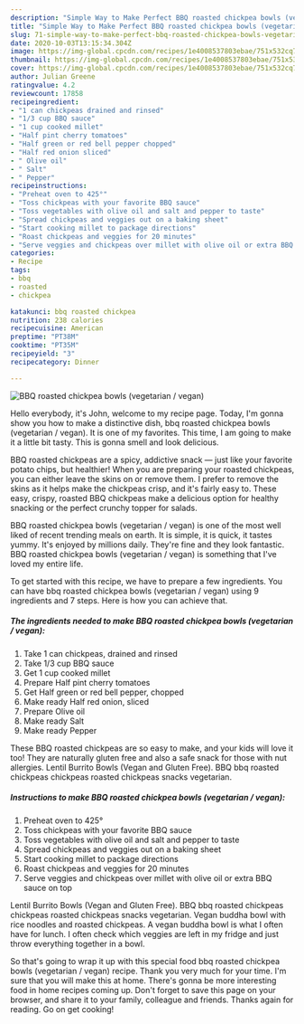 ```yaml
---
description: "Simple Way to Make Perfect BBQ roasted chickpea bowls (vegetarian / vegan)"
title: "Simple Way to Make Perfect BBQ roasted chickpea bowls (vegetarian / vegan)"
slug: 71-simple-way-to-make-perfect-bbq-roasted-chickpea-bowls-vegetarian-vegan
date: 2020-10-03T13:15:34.304Z
image: https://img-global.cpcdn.com/recipes/1e4008537803ebae/751x532cq70/bbq-roasted-chickpea-bowls-vegetarian-vegan-recipe-main-photo.jpg
thumbnail: https://img-global.cpcdn.com/recipes/1e4008537803ebae/751x532cq70/bbq-roasted-chickpea-bowls-vegetarian-vegan-recipe-main-photo.jpg
cover: https://img-global.cpcdn.com/recipes/1e4008537803ebae/751x532cq70/bbq-roasted-chickpea-bowls-vegetarian-vegan-recipe-main-photo.jpg
author: Julian Greene
ratingvalue: 4.2
reviewcount: 17858
recipeingredient:
- "1 can chickpeas drained and rinsed"
- "1/3 cup BBQ sauce"
- "1 cup cooked millet"
- "Half pint cherry tomatoes"
- "Half green or red bell pepper chopped"
- "Half red onion sliced"
- " Olive oil"
- " Salt"
- " Pepper"
recipeinstructions:
- "Preheat oven to 425°"
- "Toss chickpeas with your favorite BBQ sauce"
- "Toss vegetables with olive oil and salt and pepper to taste"
- "Spread chickpeas and veggies out on a baking sheet"
- "Start cooking millet to package directions"
- "Roast chickpeas and veggies for 20 minutes"
- "Serve veggies and chickpeas over millet with olive oil or extra BBQ sauce on top"
categories:
- Recipe
tags:
- bbq
- roasted
- chickpea

katakunci: bbq roasted chickpea 
nutrition: 238 calories
recipecuisine: American
preptime: "PT38M"
cooktime: "PT35M"
recipeyield: "3"
recipecategory: Dinner

---
```



![BBQ roasted chickpea bowls (vegetarian / vegan)](https://img-global.cpcdn.com/recipes/1e4008537803ebae/751x532cq70/bbq-roasted-chickpea-bowls-vegetarian-vegan-recipe-main-photo.jpg)

Hello everybody, it's John, welcome to my recipe page. Today, I'm gonna show you how to make a distinctive dish, bbq roasted chickpea bowls (vegetarian / vegan). It is one of my favorites. This time, I am going to make it a little bit tasty. This is gonna smell and look delicious.

BBQ roasted chickpeas are a spicy, addictive snack — just like your favorite potato chips, but healthier! When you are preparing your roasted chickpeas, you can either leave the skins on or remove them. I prefer to remove the skins as it helps make the chickpeas crisp, and it&#39;s fairly easy to. These easy, crispy, roasted BBQ chickpeas make a delicious option for healthy snacking or the perfect crunchy topper for salads.

BBQ roasted chickpea bowls (vegetarian / vegan) is one of the most well liked of recent trending meals on earth. It is simple, it is quick, it tastes yummy. It's enjoyed by millions daily. They're fine and they look fantastic. BBQ roasted chickpea bowls (vegetarian / vegan) is something that I've loved my entire life.


To get started with this recipe, we have to prepare a few ingredients. You can have bbq roasted chickpea bowls (vegetarian / vegan) using 9 ingredients and 7 steps. Here is how you can achieve that.

<!--inarticleads1-->

##### The ingredients needed to make BBQ roasted chickpea bowls (vegetarian / vegan):

1. Take 1 can chickpeas, drained and rinsed
1. Take 1/3 cup BBQ sauce
1. Get 1 cup cooked millet
1. Prepare Half pint cherry tomatoes
1. Get Half green or red bell pepper, chopped
1. Make ready Half red onion, sliced
1. Prepare  Olive oil
1. Make ready  Salt
1. Make ready  Pepper


These BBQ roasted chickpeas are so easy to make, and your kids will love it too! They are naturally gluten free and also a safe snack for those with nut allergies. Lentil Burrito Bowls (Vegan and Gluten Free). BBQ bbq roasted chickpeas chickpeas roasted chickpeas snacks vegetarian. 

<!--inarticleads2-->

##### Instructions to make BBQ roasted chickpea bowls (vegetarian / vegan):

1. Preheat oven to 425°
1. Toss chickpeas with your favorite BBQ sauce
1. Toss vegetables with olive oil and salt and pepper to taste
1. Spread chickpeas and veggies out on a baking sheet
1. Start cooking millet to package directions
1. Roast chickpeas and veggies for 20 minutes
1. Serve veggies and chickpeas over millet with olive oil or extra BBQ sauce on top


Lentil Burrito Bowls (Vegan and Gluten Free). BBQ bbq roasted chickpeas chickpeas roasted chickpeas snacks vegetarian. Vegan buddha bowl with rice noodles and roasted chickpeas. A vegan buddha bowl is what I often have for lunch. I often check which veggies are left in my fridge and just throw everything together in a bowl. 

So that's going to wrap it up with this special food bbq roasted chickpea bowls (vegetarian / vegan) recipe. Thank you very much for your time. I'm sure that you will make this at home. There's gonna be more interesting food in home recipes coming up. Don't forget to save this page on your browser, and share it to your family, colleague and friends. Thanks again for reading. Go on get cooking!
